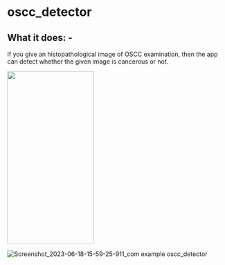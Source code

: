 # oscc_detector

## What it does: - 
  If you give an histopathological image of OSCC examination, then the app can detect whether the given image is cancerous or not.

<img src="https://github.com/Neloy-Barman/OSCC-Detector-App/assets/110896263/6df889aa-b6ba-470c-834c-0776688d5ab8" width="200" height="400" />


![Screenshot_2023-06-18-15-59-25-911_com example oscc_detector](https://github.com/Neloy-Barman/OSCC-Detector-App/assets/110896263/6df889aa-b6ba-470c-834c-0776688d5ab8)
